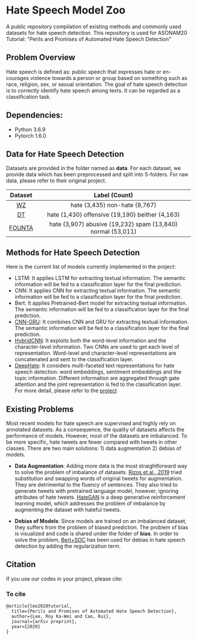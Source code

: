 # Hate Speech Model Zoo 

A public repository compilation of existing methods and commonly used datasets for hate speech detection. This repository is used for ASONAM20 Tutorial: "Perils and Promises of Automated Hate Speech Detection"

## Problem Overview  

Hate speech is defined as: public speech that expresses hate or en- courages violence towards a person or group based on something such as race, religion, sex, or sexual orientation. The goal of hate speech detection is to correctly identify hate speech among texts. It can be regarded as a classification task. 

## Dependencies:  

- Python 3.6.9
- Pytorch 1.6.0

## Data for Hate Speech Detection
Datasets are provided in the folder named as **data**. For each dataset, we provide data which has been preprocessed and split into 5-folders. For raw data, please refer to their original project.

| Dataset | Label (Count)                                     |
| :-----: | :-----------------------------------------------: | 
| [WZ](https://www.aclweb.org/anthology/W17-3006.pdf)      | hate (3,435) non-hate (9,767)                     |
| [DT](https://arxiv.org/pdf/1703.04009.pdf)      | hate (1,430) offensive (19,190) beither (4,163)   |
| [FOUNTA](https://arxiv.org/pdf/1802.00393.pdf)  | hate (3,907) abusive (19,232) spam (13,840) normal (53,011)      |  

## Methods for Hate Speech Detection 
Here is the current list of models currently implemented in the project:

- LSTM: It applies LSTM for extracting textual information. The semantic information will be fed to a classification layer for the final prediction.
- CNN: It applies CNN for extracting textual information. The semantic information will be fed to a classification layer for the final prediction. 
- Bert: It applies Pretrained-Bert model for extracting textual information. The semantic information will be fed to a classification layer for the final prediction.
- [CNN-GRU](http://eprints.whiterose.ac.uk/128405/8/chase.pdf): It combines CNN and GRU for extracting textual information. The semantic information will be fed to a classification layer for the final prediction.
- [HybridCNN](https://www.aclweb.org/anthology/W17-3006.pdf): It exploits both the word-level information and the character-level information. Two CNNs are used to get each level of representation. Word-level and character-level representations are concatenated and sent to the classification layer.
- [DeepHate](https://dl.acm.org/doi/fullHtml/10.1145/3394231.3397890): It considers multi-faceted text representations for hate speech detection: word embeddings, sentiment embeddings and the topic information. Different information are aggregated through gate attention and the joint representation is fed to the classification layer. For more detail, please refer to the [project](https://gitlab.com/bottle_shop/safe/deephate/-/tree/master/)

## Existing Problems 
Most recent models for hate speech are supervised and highly rely on annotated datasets. As a consequence, the quality of datasets affects the performance of models. However, most of the datasets are imbalanced. To be more specific, hate tweets are fewer compared with tweets in other classes. There are two main solutions: 1) data augmentation 2) debias of models.

- **Data Augmentation**: Adding more data is the most straightforward way to solve the problem of imbalance of datasets. [Rizos et al., 2019](https://www.researchgate.net/publication/337018946_Augment_to_Prevent_Short-Text_Data_Augmentation_in_Deep_Learning_for_Hate-Speech_Classification) tried substitution and swapping words of original tweets for augmentation. They are detrimental to the fluency of sentences. They also tried to generate tweets with pretrained language model, however, ignoring attributes of hate tweets. [HateGAN](https://underline.io/lecture/5756-1379---hategan-model-data-augmentation-for-hate-speech-detection-%E2%80%8B) is a deep generative reinforcement learning model, which addresses the problem of imbalance by augmenting the dataset with hateful tweets.  

- **Debias of Models**: Since models are trained on an imbalanced dataset, they suffers from the problem of biased prediction. The problem of bias is visualized and code is shared under the folder of **bias**. In order to solve the problem, [Bert+SOC](https://www.aclweb.org/anthology/2020.acl-main.483/) has been used for debias in hate speech detection by adding the regularization term.

## Citation
If you use our codes in your project, please cite:

### To cite 
```
@article{lee2020tutorial,
  title={Perils and Promises of Automated Hate Speech Detection},
  author={Lee, Roy Ka-Wei and Cao, Rui},
  journal={arXiv preprint},
  year={2020}
}
```
